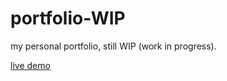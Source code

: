 # portfolio-WIP

my personal portfolio, still WIP (work in progress).

[live demo](https://portfolio-wip-rho.vercel.app/ "live demo")
